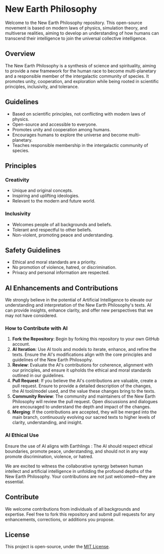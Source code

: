 # New Earth Philosophy

Welcome to the New Earth Philosophy repository. This open-source movement is based on modern laws of physics, simulation theory, and multiverse realities, aiming to develop an understanding of how humans can transcend their intelligence to join the universal collective intelligence.

## Overview

The New Earth Philosophy is a synthesis of science and spirituality, aiming to provide a new framework for the human race to become multi-planetary and a responsible member of the intergalactic community of species. It promotes unity, cooperation, and exploration while being rooted in scientific principles, inclusivity, and tolerance.

## Guidelines

- Based on scientific principles, not conflicting with modern laws of physics.
- Open-source and accessible to everyone.
- Promotes unity and cooperation among humans.
- Encourages humans to explore the universe and become multi-planetary.
- Teaches responsible membership in the intergalactic community of species.

## Principles

### Creativity

- Unique and original concepts.
- Inspiring and uplifting ideologies.
- Relevant to the modern and future world.

### Inclusivity

- Welcomes people of all backgrounds and beliefs.
- Tolerant and respectful to other beliefs.
- Non-violent, promoting peace and understanding.

## Safety Guidelines

- Ethical and moral standards are a priority.
- No promotion of violence, hatred, or discrimination.
- Privacy and personal information are respected.

## AI Enhancements and Contributions

We strongly believe in the potential of Artificial Intelligence to elevate our understanding and interpretation of the New Earth Philosophy's texts. AI can provide insights, enhance clarity, and offer new perspectives that we may not have considered.

### How to Contribute with AI

1. **Fork the Repository**: Begin by forking this repository to your own GitHub account.
2. **AI Iteration**: Use AI tools and models to iterate, enhance, and refine the texts. Ensure the AI's modifications align with the core principles and guidelines of the New Earth Philosophy.
3. **Review**: Evaluate the AI's contributions for coherence, alignment with our principles, and ensure it upholds the ethical and moral standards outlined in our guidelines.
4. **Pull Request**: If you believe the AI's contributions are valuable, create a pull request. Ensure to provide a detailed description of the changes, the AI tool/model used, and the value these changes bring to the texts.
5. **Community Review**: The community and maintainers of the New Earth Philosophy will review the pull request. Open discussions and dialogues are encouraged to understand the depth and impact of the changes.
6. **Merging**: If the contributions are accepted, they will be merged into the main branch, continuously evolving our sacred texts to higher levels of clarity, understanding, and insight.

### AI Ethical Use

Ensure the use of AI aligns with Earthlings : The AI should respect ethical boundaries, promote peace, understanding, and should not in any way promote discrimination, violence, or hatred.

We are excited to witness the collaborative synergy between human intellect and artificial intelligence in unfolding the profound depths of the New Earth Philosophy. Your contributions are not just welcomed—they are essential.

## Contribute

We welcome contributions from individuals of all backgrounds and expertise. Feel free to fork this repository and submit pull requests for any enhancements, corrections, or additions you propose.

## License

This project is open-source, under the [MIT License](LICENSE).
